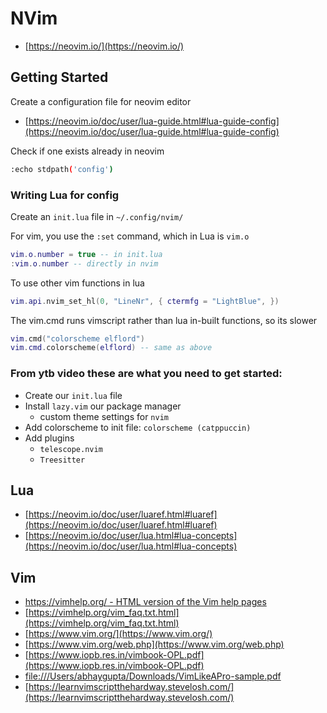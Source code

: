 # NVim

- [https://neovim.io/](https://neovim.io/)

## Getting Started 

Create a configuration file for neovim editor

- [https://neovim.io/doc/user/lua-guide.html#lua-guide-config](https://neovim.io/doc/user/lua-guide.html#lua-guide-config)

Check if one exists already in neovim

```bash
:echo stdpath('config')
```

### Writing Lua for config

Create an `init.lua` file in `~/.config/nvim/`

For vim, you use the `:set` command, which in Lua is `vim.o`

```lua
vim.o.number = true -- in init.lua
:vim.o.number -- directly in nvim
```

To use other vim functions in lua

```lua
vim.api.nvim_set_hl(0, "LineNr", { ctermfg = "LightBlue", })
```


The vim.cmd runs vimscript rather than lua in-built functions, so its slower

```lua
vim.cmd("colorscheme elflord") 
vim.cmd.colorscheme(elflord) -- same as above
```





### From ytb video these are what you need to get started:

- Create our `init.lua` file
- Install `lazy.vim` our package manager 
    - custom theme settings for `nvim`
- Add colorscheme to init file: `colorscheme (catppuccin)` 
- Add plugins
    - `telescope.nvim`
    - `Treesitter`

## Lua

- [https://neovim.io/doc/user/luaref.html#luaref](https://neovim.io/doc/user/luaref.html#luaref)
- [https://neovim.io/doc/user/lua.html#lua-concepts](https://neovim.io/doc/user/lua.html#lua-concepts)

## Vim

- [https://vimhelp.org/ - HTML version of the Vim help pages](https://vimhelp.org/)
- [https://vimhelp.org/vim_faq.txt.html](https://vimhelp.org/vim_faq.txt.html)
- [https://www.vim.org/](https://www.vim.org/)
- [https://www.vim.org/web.php](https://www.vim.org/web.php)
- [https://www.iopb.res.in/vimbook-OPL.pdf](https://www.iopb.res.in/vimbook-OPL.pdf)
- [file:///Users/abhaygupta/Downloads/VimLikeAPro-sample.pdf](file:///Users/abhaygupta/Downloads/VimLikeAPro-sample.pdf)
- [https://learnvimscriptthehardway.stevelosh.com/](https://learnvimscriptthehardway.stevelosh.com/)

